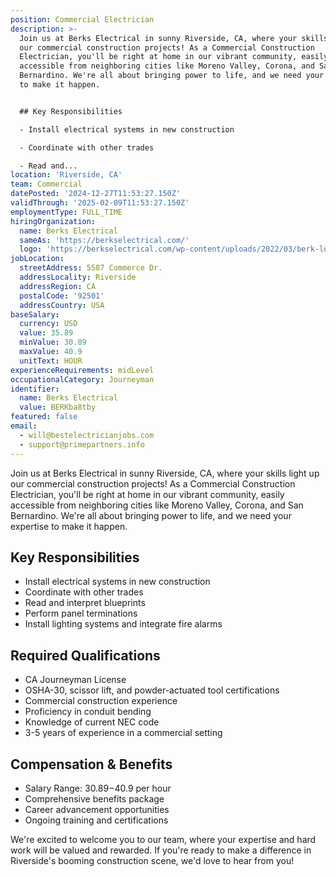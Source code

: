 ```yaml
---
position: Commercial Electrician
description: >-
  Join us at Berks Electrical in sunny Riverside, CA, where your skills light up
  our commercial construction projects! As a Commercial Construction
  Electrician, you'll be right at home in our vibrant community, easily
  accessible from neighboring cities like Moreno Valley, Corona, and San
  Bernardino. We're all about bringing power to life, and we need your expertise
  to make it happen.


  ## Key Responsibilities

  - Install electrical systems in new construction

  - Coordinate with other trades

  - Read and...
location: 'Riverside, CA'
team: Commercial
datePosted: '2024-12-27T11:53:27.150Z'
validThrough: '2025-02-09T11:53:27.150Z'
employmentType: FULL_TIME
hiringOrganization:
  name: Berks Electrical
  sameAs: 'https://berkselectrical.com/'
  logo: 'https://berkselectrical.com/wp-content/uploads/2022/03/berk-logo.jpg'
jobLocation:
  streetAddress: 5587 Commerce Dr.
  addressLocality: Riverside
  addressRegion: CA
  postalCode: '92501'
  addressCountry: USA
baseSalary:
  currency: USD
  value: 35.89
  minValue: 30.89
  maxValue: 40.9
  unitText: HOUR
experienceRequirements: midLevel
occupationalCategory: Journeyman
identifier:
  name: Berks Electrical
  value: BERKba8tby
featured: false
email:
  - will@bestelectricianjobs.com
  - support@primepartners.info
---
```




Join us at Berks Electrical in sunny Riverside, CA, where your skills light up our commercial construction projects! As a Commercial Construction Electrician, you'll be right at home in our vibrant community, easily accessible from neighboring cities like Moreno Valley, Corona, and San Bernardino. We're all about bringing power to life, and we need your expertise to make it happen.

## Key Responsibilities
- Install electrical systems in new construction
- Coordinate with other trades
- Read and interpret blueprints
- Perform panel terminations
- Install lighting systems and integrate fire alarms

## Required Qualifications
- CA Journeyman License
- OSHA-30, scissor lift, and powder-actuated tool certifications
- Commercial construction experience
- Proficiency in conduit bending
- Knowledge of current NEC code
- 3-5 years of experience in a commercial setting

## Compensation & Benefits
- Salary Range: $30.89-$40.9 per hour
- Comprehensive benefits package
- Career advancement opportunities
- Ongoing training and certifications

We're excited to welcome you to our team, where your expertise and hard work will be valued and rewarded. If you're ready to make a difference in Riverside's booming construction scene, we'd love to hear from you!